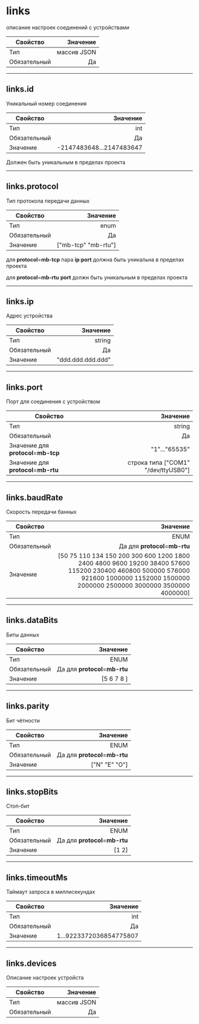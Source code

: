 
# **links**

описание настроек соединений с устройствами

|Свойство|Значение|
|----|---:|
|Тип|массив JSON|
|Обязательный|Да|

----

## **links**.**id**

Уникальный номер соединения

|Свойство|Значение|
|----|---:|
|Тип|int|
|Обязательный|Да|
|Значение|-2147483648...2147483647|

Должен быть уникальным в пределах проекта

----

## **links**.**protocol**

Тип протокола передачи данных

|Свойство|Значение|
|----|---:|
|Тип|enum|
|Обязательный|Да|
|Значение|["mb-tcp" "mb-rtu"]|

для  **protocol**=**mb-tcp** пара **ip**:**port** должна быть уникальна
в пределах проекта

для  **protocol**=**mb-rtu** **port** должн быть уникальным
в пределах проекта

----

## **links**.**ip**

Адрес устройства

|Свойство|Значение|
|----|---:|
|Тип|string|
|Обязательный|Да|
|Значение|"ddd.ddd.ddd.ddd"|

----

## **links**.**port**

Порт для соединения с устройством

|Свойство|Значение|
|----|---:|
|Тип|string|
|Обязательный|Да|
|Значение для **protocol**=**mb-tcp**|"1"..."65535"|
|Значение для **protocol**=**mb-rtu**|строка типа ["COM1" "/dev/ttyUSB0"]|

----

## **links**.**baudRate**

Скорость передачи банных

|Свойство|Значение|
|----|---:|
|Тип|ENUM|
|Обязательный|Да для  **protocol**=**mb-rtu**|
|Значение|[50 75 110 134 150 200 300 600 1200 1800 2400 4800 9600 19200 38400 57600 115200 230400 460800 500000 576000 921600 1000000 1152000 1500000 2000000 2500000 3000000 3500000 4000000]|

----

## **links**.**dataBits**

Биты данных

|Свойство|Значение|
|----|---:|
|Тип|ENUM|
|Обязательный|Да для  **protocol**=**mb-rtu**|
|Значение|[5 6 7 8 ]|

----

## **links**.**parity**  

Бит чётности

|Свойство|Значение|
|----|---:|
|Тип|ENUM|
|Обязательный|Да для  **protocol**=**mb-rtu**|
|Значение|["N" "E" "O"]|

----

## **links**.**stopBits**  

Стоп-бит

|Свойство|Значение|
|----|---:|
|Тип|ENUM|
|Обязательный|Да для  **protocol**=**mb-rtu**|
|Значение|[1 2]|

----

## **links**.**timeoutMs**  

Таймаут запроса в миллисекундах

|Свойство|Значение|
|----|---:|
|Тип|int|
|Обязательный|Да|
|Значение|1...9223372036854775807|

----

## **links**.**devices**  

Описание настроек устройста

|Свойство|Значение|
|----|---:|
|Тип|массив JSON|
|Обязательный|Да|
